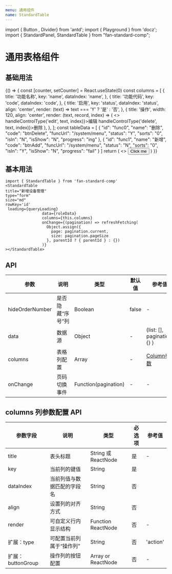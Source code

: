 ```yaml
---
menu: 通用组件
name: StandardTable
---
```


import { Button , Divider} from 'antd';
import { Playground } from 'docz';
import { StandardPanel, StandardTable } from "fan-standard-comp";

#  通用表格组件
##  基础用法
<Playground>
 {() => {
    const [counter, setCounter] = React.useState(0)
  const columns = [
    {
      title: '功能名称',
      key: 'name',
      dataIndex: 'name',
    },
    {
      title: '功能代码',
      key: 'code',
      dataIndex: 'code',
    },
    {
      title: '启用',
      key: 'status',
      dataIndex: 'status',
      align: 'center',
      render: (text) => text === 'Y' ? '是' : '否',
    },
    {
      title: '操作',
      width: 120,
      align: 'center',
      render: (text, record, index) => (
        <>
          <a onClick={() => handleControlType('edit', text, index)}>编辑</a>
          <Divider type="vertical" />
          <a onClick={() => handleControlType('delete', text, index)}>删除</a>
        </>
      ),
    },
  ];
  const tableData =  [
                        {
                          "id": "func0",
                          "name": "删除",
                          "code": "btnDelete",
                          "funcUrl": "/system/menu",
                          "status": "Y",
                          "sorts": "0",
                          "isIn": "N",
                          "isShow": "N",
                          "progress": "ing"
                        },
                        {
                          "id": "func1",
                          "name": "新增",
                          "code": "btnAdd",
                          "funcUrl": "/system/menu",
                          "status": "N",
                          "sorts": "0",
                          "isIn": "Y",
                          "isShow": "N",
                          "progress": "fail"
                        }
                      ]
    return (
     <>
  <Button scale="small" type="primary">Click me</Button>
  <StandardTable  columns={columns} data={{list: tableData}}></StandardTable>
     </>
    )
  }}
</Playground>

## 基本用法

```
import { StandardTable } from 'fan-standard-comp'
<StandardTable
title="新增设备管理"
type="form"
size="md"
rowKey='id'
 loading={queryLoading}
                data={roleData}
                columns={this.columns}
                onChange={(pagination) => refreshFetching(
                  Object.assign({
                    page: pagination.current,
                    size: pagination.pageSize
                  }, parentId ? { parentId } : {})
                )}
></StandardTable>
```
## API
| 参数      | 说明                                      | 类型         | 默认值 | 参考值 |
|----------|------------------------------------------|-------------|-------|-------|
| hideOrderNumber | 是否隐藏“序号”列 | Boolean | false |- |
| data | 数据源 | Object | - |{list: [], pagination: {} } |
| columns |  表格列配置| Array | - | [Column参数](https://3x.ant.design/components/table-cn/#Column) |
| onChange | 页码切换事件 |  Function(pagination)  | - |- |


## columns 列参数配置 API
| 参数字段      | 说明  |   类型   |必选项| 参考值|
|----------|------|-------------|------|------|
| title | 表头标题 | String 或 ReactNode | 是 |- |
| key | 当前列的键值 | String | 是 |  |
| dataIndex | 当前列值与数据匹配的字段名 | String | 否 |  |
| align | 	设置列的对齐方式 | String | 否 |  |
| render | 可自定义行内显示结构 | Function ReactNode | 否 | - |
| 扩展：type | 可配置当前列属于“操作列” | String | 否 | 'action' |
| 扩展：buttonGroup | 操作列的按钮配置 | Array or ReactNode | 否 | - |

